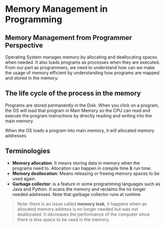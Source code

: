 # Memory Management in Programming

## Memory Management from Programmer Perspective 
Operating System manages memory by allocating and deallocating spaces when needed. It also loads programs as processes when they are executed. From our part as programmers, we need to understand how can we make the usage of memory efficient by understanding how programs are mapped and stored in the memory.

## The life cycle of the process in the memory
Programs are stored permanently in the Disk. When you click on a program, the OS will load that program in Main Memory so the CPU can read and execute the program instructions by directly reading and writing into the main memory. 

When the OS loads a program into main memory, it will allocated memory addresses 

## Terminologies  
- **Memory allocation**: It means storing data in memory when the programs need to. Allocation can happen in compile time & run time. 
- **Memory deallocation**: Means releasing or freeing memory spaces to be used again. 
- **Garbage collector**: is a feature in some programming languages such as Java and Python. It scans the memory and reclaims the no longer needed addresses. Note that garbage collector runs at runtime.


> Note: there is an issue called **memory leak**, it happens when an allocated memory address is no longer needed but was not deallocated. It decreases the performance of the computer since there is less space to be used in the memory.
